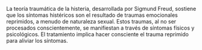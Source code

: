   
La teoría traumática de la histeria, desarrollada por Sigmund Freud, sostiene que los síntomas histéricos son el resultado de traumas emocionales reprimidos, a menudo de naturaleza sexual. Estos traumas, al no ser procesados conscientemente, se manifiestan a través de síntomas físicos y psicológicos. El tratamiento implica hacer consciente el trauma reprimido para aliviar los síntomas.
